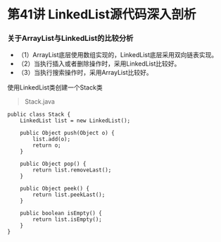 # 第41讲 LinkedList源代码深入剖析

### 关于ArrayList与LinkedList的比较分析

* （1）ArrayList底层使用数组实现的，LinkedList底层采用双向链表实现。
* （2）当执行插入或者删除操作时，采用LinkedList比较好。
* （3）当执行搜索操作时，采用ArrayList比较好。

使用LinkedList类创建一个Stack类

> Stack.java

    public class Stack {
    	LinkedList list = new LinkedList();
    
    	public Object push(Object o) {
    		list.add(o);
    		return o;
    	}
    
    	public Object pop() {
    		return list.removeLast();
    	}
    
    	public Object peek() {
    		return list.peekLast();
    	}
    
    	public boolean isEmpty() {
    		return list.isEmpty();
    	}
    }
